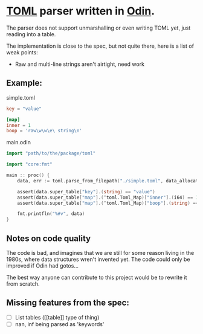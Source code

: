 # [TOML](https://toml.io/en/) parser written in [Odin](https://odin-lang.org).

The parser does not support unmarshalling or even writing TOML yet, just reading into a table.

The implementation is close to the spec, but not quite there, here is a list of weak points:
- Raw and multi-line strings aren't airtight, need work

## Example:

simple.toml
```toml
key = "value"

[map]
inner = 1
boop = 'raw\w\w\e\ string\n'
```

main.odin
```go
import "path/to/the/package/toml"

import "core:fmt"

main :: proc() {
	data, err := toml.parse_from_filepath("./simple.toml", data_allocator = allocator)

	assert(data.super_table["key"].(string) == "value")
	assert(data.super_table["map"].(^toml.Toml_Map)["inner"].(i64) == 1)
	assert(data.super_table["map"].(^toml.Toml_Map)["boop"].(string) == "raw\\w\\w\\e\\ string\\n")

	fmt.printfln("%#v", data)
}
```

## Notes on code quality

The code is bad, and imagines that we are still for some reason living in the 1980s, where data structures wren't invented yet. The code could only be improved if Odin had gotos...

The best way anyone can contribute to this project would be to rewrite it from scratch.

## Missing features from the spec:

- [ ] List tables (\[\[table\]\] type of thing)
- [ ] nan, inf being parsed as 'keywords'